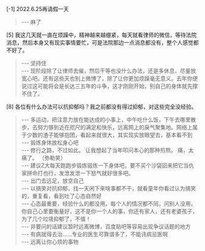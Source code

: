 
[-1] 2022.6.25再请假一天
>--- 麻了<br>

[5] 我这几天就一直在烦躁中，精神越来越绷紧，每天就看律师的微信，等待法院消息，然后本身又有现实事情要忙，可是法院那边一点消息都没有，整个人感觉都不好了。
>--- 坚持住<br>
>--- 现阶段除了让律师去催，然后干等也没什么办法，还是多休息，尽量放宽心吧。还有这些天也别上微博了，除了让你更加烦躁毫无意义。去年你便说过这可能将会是长达三五年的斗争，这才刚刚开始，别自己的身体就先撑不住了。<br>

[8] 各位有什么办法可以抗抑郁吗？我之前都没有得过抑郁，对这些完全没经验。
>--- 多运动，把注意力放在能达成的小事上，中午吃什么饭，下午去哪里散步，去努力够到近在咫尺的满足和快乐，远离网上的戾气聚集地。网络上属于少数的渣子能够抱团，看起来就很大，其实现实放眼望去，基本看不到<br>
>--- 锻炼身体放松身心吧<br>
>--- 修行之路，不过如此。  让我想起了当年叩问本心的那种煎熬。   痛，太痛了。  （弥勒笑）<br>
>--- 建议Z大每天跑跑步锻炼锻炼一下身体吧，要不买个沙袋回来把它当仇家拼命打也行，发泄发泄一下怒气就好很多吧。<br>
>--- 出门去远足，放空自己<br>
>--- 以搞笑对抗抑郁，找一天闲下来啥事都不干，就看童年你看过认为搞笑的，重复看，看到吐了心态自然好<br>
>--- 心态最重要，经验什么的都没用，每个人的情况都不同，问别人没用，你自己心里要衡量好，这不是你一个人的事，你还有家人，还有老婆孩子，为了几个垃圾抑郁了，不值！<br>
>--- 非要问的话建议暂时远离微博，百度贴吧等容易出现争议话题的地方<br>
>--- 有病就得去治……专业的医生可靠谱多了，不能讳病忌医啊<br>
>--- 远离让你心烦的事物<br>
